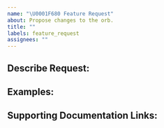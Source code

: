 ```yaml
---
name: "\U0001F680 Feature Request"
about: Propose changes to the orb.
title: ""
labels: feature_request
assignees: ""
---
```


## Describe Request:

## Examples:

## Supporting Documentation Links:
